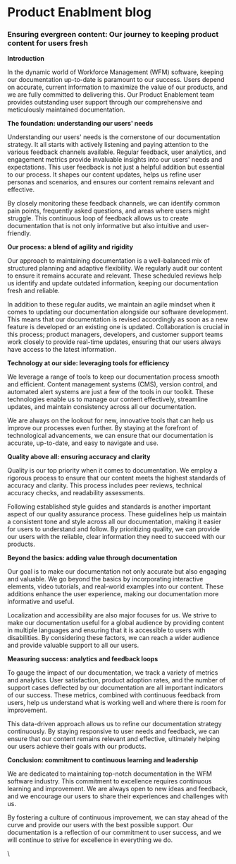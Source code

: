 # Product Enablment blog

### Ensuring evergreen content: Our journey to keeping product content for users fresh

**Introduction**

In the dynamic world of Workforce Management (WFM) software, keeping our documentation up-to-date is paramount to our success. Users depend on accurate, current information to maximize the value of our products, and we are fully committed to delivering this. Our Product Enablement team provides outstanding user support through our comprehensive and meticulously maintained documentation.

**The foundation: understanding our users' needs**

Understanding our users' needs is the cornerstone of our documentation strategy. It all starts with actively listening and paying attention to the various feedback channels available. Regular feedback, user analytics, and engagement metrics provide invaluable insights into our users' needs and expectations. This user feedback is not just a helpful addition but essential to our process. It shapes our content updates, helps us refine user personas and scenarios, and ensures our content remains relevant and effective.

By closely monitoring these feedback channels, we can identify common pain points, frequently asked questions, and areas where users might struggle. This continuous loop of feedback allows us to create documentation that is not only informative but also intuitive and user-friendly.

**Our process: a blend of agility and rigidity**

Our approach to maintaining documentation is a well-balanced mix of structured planning and adaptive flexibility. We regularly audit our content to ensure it remains accurate and relevant. These scheduled reviews help us identify and update outdated information, keeping our documentation fresh and reliable.

In addition to these regular audits, we maintain an agile mindset when it comes to updating our documentation alongside our software development. This means that our documentation is revised accordingly as soon as a new feature is developed or an existing one is updated. Collaboration is crucial in this process; product managers, developers, and customer support teams work closely to provide real-time updates, ensuring that our users always have access to the latest information.

**Technology at our side: leveraging tools for efficiency**

We leverage a range of tools to keep our documentation process smooth and efficient. Content management systems (CMS), version control, and automated alert systems are just a few of the tools in our toolkit. These technologies enable us to manage our content effectively, streamline updates, and maintain consistency across all our documentation.

We are always on the lookout for new, innovative tools that can help us improve our processes even further. By staying at the forefront of technological advancements, we can ensure that our documentation is accurate, up-to-date, and easy to navigate and use.

**Quality above all: ensuring accuracy and clarity**

Quality is our top priority when it comes to documentation. We employ a rigorous process to ensure that our content meets the highest standards of accuracy and clarity. This process includes peer reviews, technical accuracy checks, and readability assessments.

Following established style guides and standards is another important aspect of our quality assurance process. These guidelines help us maintain a consistent tone and style across all our documentation, making it easier for users to understand and follow. By prioritizing quality, we can provide our users with the reliable, clear information they need to succeed with our products.

**Beyond the basics: adding value through documentation**

Our goal is to make our documentation not only accurate but also engaging and valuable. We go beyond the basics by incorporating interactive elements, video tutorials, and real-world examples into our content. These additions enhance the user experience, making our documentation more informative and useful.

Localization and accessibility are also major focuses for us. We strive to make our documentation useful for a global audience by providing content in multiple languages and ensuring that it is accessible to users with disabilities. By considering these factors, we can reach a wider audience and provide valuable support to all our users.

**Measuring success: analytics and feedback loops**

To gauge the impact of our documentation, we track a variety of metrics and analytics. User satisfaction, product adoption rates, and the number of support cases deflected by our documentation are all important indicators of our success. These metrics, combined with continuous feedback from users, help us understand what is working well and where there is room for improvement.

This data-driven approach allows us to refine our documentation strategy continuously. By staying responsive to user needs and feedback, we can ensure that our content remains relevant and effective, ultimately helping our users achieve their goals with our products.

**Conclusion: commitment to continuous learning and leadership**

We are dedicated to maintaining top-notch documentation in the WFM software industry. This commitment to excellence requires continuous learning and improvement. We are always open to new ideas and feedback, and we encourage our users to share their experiences and challenges with us.

By fostering a culture of continuous improvement, we can stay ahead of the curve and provide our users with the best possible support. Our documentation is a reflection of our commitment to user success, and we will continue to strive for excellence in everything we do.

\

